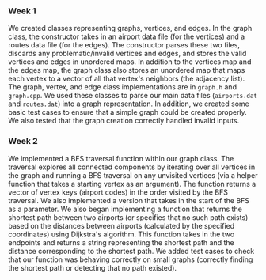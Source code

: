 ### Week 1

We created classes representing graphs, vertices, and edges. In the graph class, the constructor takes in an airport data file (for the vertices) and a routes data file (for the edges). The constructor parses these two files, discards any problematic/invalid vertices and edges, and stores the valid vertices and edges in unordered maps. In addition to the vertices map and the edges map, the graph class also stores an unordered map that maps each vertex to a vector of all that vertex's neighbors (the adjacency list). The graph, vertex, and edge class implementations are in `graph.h` and `graph.cpp`. We used these classes to parse our main data files (`airports.dat` and `routes.dat`) into a graph representation. In addition, we created some basic test cases to ensure that a simple graph could be created properly. We also tested that the graph creation correctly handled invalid inputs.

### Week 2

We implemented a BFS traversal function within our graph class. The traversal explores all connected components by iterating over all vertices in the graph and running a BFS traversal on any unvisited vertices (via a helper function that takes a starting vertex as an argument). The function returns a vector of vertex keys (airport codes) in the order visited by the BFS traversal. We also implemented a version that takes in the start of the BFS as a parameter. We also began implementing a function that returns the shortest path between two airports (or specifies that no such path exists) based on the distances between airports (calculated by the specified coordinates) using Dijkstra's algorithm. This function takes in the two endpoints and returns a string representing the shortest path and the distance corresponding to the shortest path. We added test cases to check that our function was behaving correctly on small graphs (correctly finding the shortest path or detecting that no path existed).